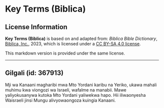 # Key Terms (Biblica)

## License Information

**Key Terms (Biblica)** is based on and adapted from: _Biblica Bible Dictionary_, [Biblica, Inc.](https://www.biblica.com/), 2023, which is licensed under a [CC BY-SA 4.0 license](https://creativecommons.org/licenses/by-sa/4.0/legalcode.en).

This markdown version is provided under the same license.



--------------------------------

## Gilgali (id: 367913)

Mji wa Kanaani magharibi mwa Mto Yordani karibu na Yeriko, ukawa mahali muhimu kwa viongozi wa Israeli, wafalme na manabii. Mawe yaliyokusanywa kutoka Mto Yordani yaliwekwa hapo. Hii iliwaonyesha Waisraeli jinsi Mungu alivyowaongoza kuingia Kanaani.


